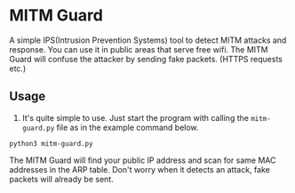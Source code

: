 # MITM Guard

A simple IPS(Intrusion Prevention Systems) tool to detect MITM attacks and response. You can use it in public areas that serve free wifi. The MITM Guard will confuse the attacker by sending fake packets. (HTTPS requests etc.)

## Usage

1. It's quite simple to use. Just start the program with calling the `mitm-guard.py` file as in the example command below.
```
python3 mitm-guard.py
```

The MITM Guard will find your public IP address and scan for same MAC addresses in the ARP table. Don't worry when it detects an attack, fake packets will already be sent.
